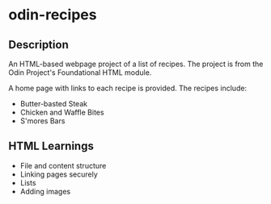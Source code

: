 # odin-recipes

## Description
An HTML-based webpage project of a list of recipes. The project is from the Odin Project's Foundational HTML module. 

A home page with links to each recipe is provided. The recipes include:
  * Butter-basted Steak
  * Chicken and Waffle Bites
  * S'mores Bars

## HTML Learnings
* File and content structure
* Linking pages securely
* Lists
* Adding images 